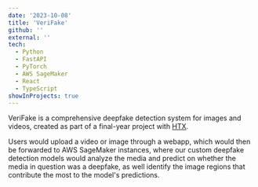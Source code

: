 ```yaml
---
date: '2023-10-08'
title: 'VeriFake'
github: ''
external: ''
tech:
  - Python
  - FastAPI
  - PyTorch
  - AWS SageMaker
  - React
  - TypeScript
showInProjects: true
---
```


VeriFake is a comprehensive deepfake detection system for images and
videos, created as part of a final-year project with [HTX](https://www.htx.gov.sg/).

Users would upload a video or image through a webapp, which would then be
forwarded to AWS SageMaker instances, where our custom deepfake detection
models would analyze the media and predict on whether the media
in question was a deepfake, as well identify the image regions that
contribute the most to the model's predictions.

